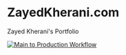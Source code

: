 # ZayedKherani.com
Zayed Kherani's Portfolio

[![Main to Production Workflow](https://github.com/ZayedKherani/ZayedKherani.com/actions/workflows/resume.yml/badge.svg)](https://github.com/ZayedKherani/ZayedKherani.com/actions/workflows/resume.yml)

<!-- [![pages-build-deployment](https://github.com/ZayedKherani/ZayedKherani.github.io/actions/workflows/pages/pages-build-deployment/badge.svg)](https://github.com/ZayedKherani/ZayedKherani.github.io/actions/workflows/pages/pages-build-deployment) -->